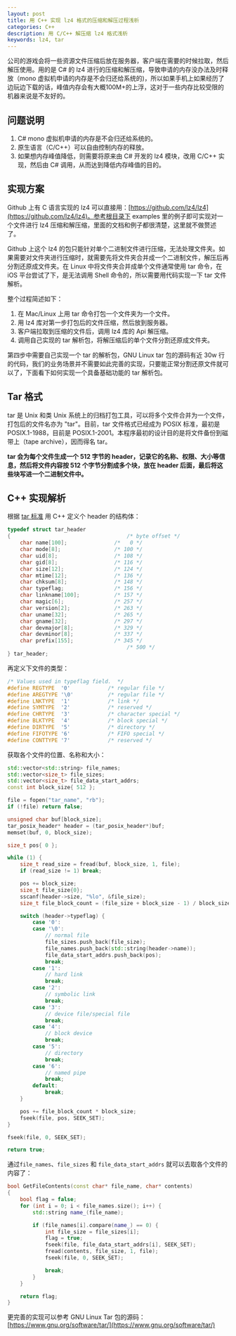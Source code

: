 ```yaml
---
layout: post
title: 用 C++ 实现 lz4 格式的压缩和解压过程浅析
categories: C++
description: 用 C/C++ 解压缩 lz4 格式浅析
keywords: lz4, tar
---
```


公司的游戏会将一些资源文件压缩后放在服务器，客户端在需要的时候拉取，然后解压使用。用的是 C# 的 lz4 进行的压缩和解压缩，导致申请的内存没办法及时释放（mono 虚拟机申请的内存是不会归还给系统的)，所以如果手机上如果经历了边玩边下载的话，峰值内存会有大概100M+的上浮，这对于一些内存比较受限的机器来说是不友好的。


## 问题说明

1. C# mono 虚拟机申请的内存是不会归还给系统的。
2. 原生语言（C/C++）可以自由控制内存的释放。
3. 如果想内存峰值降低，则需要将原来由 C# 开发的 lz4 模块，改用 C/C++ 实现，然后由 C# 调用，从而达到降低内存峰值的目的。

## 实现方案
Github 上有 C 语言实现的 lz4 可以直接用：[https://github.com/lz4/lz4](https://github.com/lz4/lz4)。参考根目录下 examples 里的例子即可实现对一个文件进行 lz4 压缩和解压缩，里面的文档和例子都很清楚，这里就不做赘述了。

Github 上这个 lz4 的包只能针对单个二进制文件进行压缩，无法处理文件夹。如果需要对文件夹进行压缩时，就需要先将文件夹合并成一个二进制文件，解压后再分割还原成文件夹。在 Linux 中将文件夹合并成单个文件通常使用 tar 命令，在 iOS 平台尝试了下，是无法调用 Shell 命令的，所以需要用代码实现一下 tar 文件解析。

整个过程简述如下：
1. 在 Mac/Linux 上用 tar 命令打包一个文件夹为一个文件。
2. 用 lz4 库对第一步打包后的文件压缩，然后放到服务器。
3. 客户端拉取到压缩的文件后，调用 lz4 库的 Api 解压缩。
4. 调用自己实现的 tar 解析包，将解压缩后的单个文件分割还原成文件夹。

第四步中需要自己实现一个 tar 的解析包，GNU Linux tar 包的源码有近 30w 行的代码，我们的业务场景并不需要如此完善的实现，只要能正常分割还原文件就可以了，下面看下如何实现一个具备基础功能的 tar 解析包。

## Tar 格式
tar 是 Unix 和类 Unix 系统上的归档打包工具，可以将多个文件合并为一个文件，打包后的文件名亦为 "tar"。目前，tar 文件格式已经成为 POSIX 标准，最初是 POSIX.1-1988，目前是 POSIX.1-2001。本程序最初的设计目的是将文件备份到磁带上（tape archive），因而得名 tar。

**tar 会为每个文件生成一个 512 字节的 header，记录它的名称、权限、大小等信息，然后将文件内容按 512 个字节分割成多个块，放在 header 后面，最后将这些块写进一个二进制文件中。**

## C++ 实现解析

根据 [tar 标准](https://www.ibm.com/support/knowledgecenter/sv/ssw_aix_71/filesreference/tar.h.html) 用 C++ 定义个 header 的结构体：
```c
typedef struct tar_header
{                                     /* byte offset */
	char name[100];               /*   0 */
	char mode[8];                 /* 100 */
	char uid[8];                  /* 108 */
	char gid[8];                  /* 116 */
	char size[12];                /* 124 */
	char mtime[12];               /* 136 */
	char chksum[8];               /* 148 */
	char typeflag;                /* 156 */
	char linkname[100];           /* 157 */
	char magic[6];                /* 257 */
	char version[2];              /* 263 */
	char uname[32];               /* 265 */
	char gname[32];               /* 297 */
	char devmajor[8];             /* 329 */
	char devminor[8];             /* 337 */
	char prefix[155];             /* 345 */
                                      /* 500 */
} tar_header;
```
再定义下文件的类型：
```c
/* Values used in typeflag field.  */
#define REGTYPE  '0'            /* regular file */
#define AREGTYPE '\0'           /* regular file */
#define LNKTYPE  '1'            /* link */
#define SYMTYPE  '2'            /* reserved */
#define CHRTYPE  '3'            /* character special */
#define BLKTYPE  '4'            /* block special */
#define DIRTYPE  '5'            /* directory */
#define FIFOTYPE '6'            /* FIFO special */
#define CONTTYPE '7'            /* reserved */
```

获取各个文件的位置、名称和大小：
```c++
std::vector<std::string> file_names;
std::vector<size_t> file_sizes;
std::vector<size_t> file_data_start_addrs;
const int block_size{ 512 };

file = fopen("tar_name", "rb");
if (!file) return false;

unsigned char buf[block_size];
tar_posix_header* header = (tar_posix_header*)buf;
memset(buf, 0, block_size);

size_t pos{ 0 };

while (1) {
	size_t read_size = fread(buf, block_size, 1, file);
	if (read_size != 1) break;

	pos += block_size;
	size_t file_size{0};
	sscanf(header->size, "%lo", &file_size);
	size_t file_block_count = (file_size + block_size - 1) / block_size;

	switch (header->typeflag) {
		case '0': 
		case '\0':
			// normal file
			file_sizes.push_back(file_size);
			file_names.push_back(std::string(header->name));
			file_data_start_addrs.push_back(pos);
			break;
		case '1':
			// hard link
			break;
		case '2':
			// symbolic link
			break;
		case '3':
			// device file/special file
			break;
		case '4':
			// block device
			break;
		case '5':
			// directory
			break;
		case '6':
			// named pipe
			break;
		default:
			break;
	}

	pos += file_block_count * block_size;
	fseek(file, pos, SEEK_SET);
}

fseek(file, 0, SEEK_SET);

return true;

```
通过`file_names`、`file_sizes` 和 `file_data_start_addrs` 就可以去取各个文件的内容了：
```c++
bool GetFileContents(const char* file_name, char* contents)
{
	bool flag = false;
	for (int i = 0; i < file_names.size(); i++) {
		std::string name_(file_name);

		if (file_names[i].compare(name_) == 0) {
			int file_size = file_sizes[i];
			flag = true;
			fseek(file, file_data_start_addrs[i], SEEK_SET);
			fread(contents, file_size, 1, file);
			fseek(file, 0, SEEK_SET);

			break;
		}
	}

	return flag;
}

```

更完善的实现可以参考 GNU Linux Tar 包的源码：[https://www.gnu.org/software/tar/](https://www.gnu.org/software/tar/)